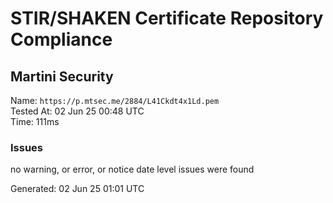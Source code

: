 # STIR/SHAKEN Certificate Repository Compliance

## Martini Security

Name: `https://p.mtsec.me/2884/L41Ckdt4x1Ld.pem`\
Tested At: 02 Jun 25 00:48 UTC\
Time: 111ms

### Issues

no warning, or error, or notice date level issues were found

Generated: 02 Jun 25 01:01 UTC